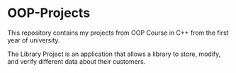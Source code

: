 # OOP-Projects
This repository contains my projects from OOP Course in C++ from the first year of university.

The Library Project is an application that allows a library to store, modify, and verify different data about their customers.
